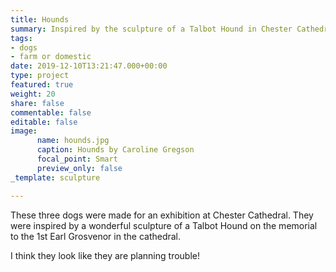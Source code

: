 ```yaml
---
title: Hounds
summary: Inspired by the sculpture of a Talbot Hound in Chester Cathedral.
tags:
- dogs
- farm or domestic
date: 2019-12-10T13:21:47.000+00:00
type: project
featured: true
weight: 20
share: false
commentable: false
editable: false
image:
      name: hounds.jpg
      caption: Hounds by Caroline Gregson
      focal_point: Smart
      preview_only: false
_template: sculpture

---
```

These three dogs were made for an exhibition at Chester Cathedral. They were inspired 
by a wonderful sculpture of a Talbot Hound on the memorial to the 
1st Earl Grosvenor in the cathedral. 

I think they look like they are planning trouble!